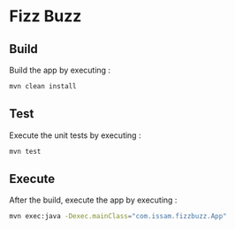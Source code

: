 # Fizz Buzz

## Build

Build the app by executing :

```bash
mvn clean install
```

## Test

Execute the unit tests by executing :

```bash
mvn test
```


## Execute

After the build, execute the app by executing :
```bash
mvn exec:java -Dexec.mainClass="com.issam.fizzbuzz.App"
```
